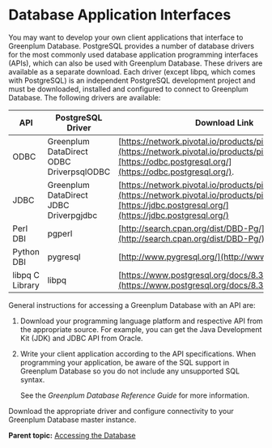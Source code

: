 # Database Application Interfaces 

You may want to develop your own client applications that interface to Greenplum Database. PostgreSQL provides a number of database drivers for the most commonly used database application programming interfaces \(APIs\), which can also be used with Greenplum Database. These drivers are available as a separate download. Each driver \(except libpq, which comes with PostgreSQL\) is an independent PostgreSQL development project and must be downloaded, installed and configured to connect to Greenplum Database. The following drivers are available:

|API|PostgreSQL Driver|Download Link|
|---|-----------------|-------------|
|ODBC|Greenplum DataDirect ODBC DriverpsqlODBC|[https://network.pivotal.io/products/pivotal-gpdb](https://network.pivotal.io/products/pivotal-gpdb)[https://odbc.postgresql.org/](https://odbc.postgresql.org/).|
|JDBC|Greenplum DataDirect JDBC Driverpgjdbc|[https://network.pivotal.io/products/pivotal-gpdb](https://network.pivotal.io/products/pivotal-gpdb)[https://jdbc.postgresql.org/](https://jdbc.postgresql.org/)|
|Perl DBI|pgperl|[http://search.cpan.org/dist/DBD-Pg/](http://search.cpan.org/dist/DBD-Pg/)|
|Python DBI|pygresql|[http://www.pygresql.org/](http://www.pygresql.org/)|
|libpq C Library|libpq|[https://www.postgresql.org/docs/8.3/static/libpq.html](https://www.postgresql.org/docs/8.3/static/libpq.html)|

General instructions for accessing a Greenplum Database with an API are:

1.  Download your programming language platform and respective API from the appropriate source. For example, you can get the Java Development Kit \(JDK\) and JDBC API from Oracle.
2.  Write your client application according to the API specifications. When programming your application, be aware of the SQL support in Greenplum Database so you do not include any unsupported SQL syntax.

    See the *Greenplum Database Reference Guide* for more information.


Download the appropriate driver and configure connectivity to your Greenplum Database master instance.

**Parent topic:** [Accessing the Database](../../access_db/topics/g-accessing-the-database.html)

